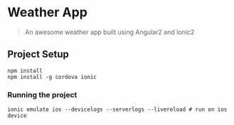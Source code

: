 # Weather App
> An awesome weather app built using Angular2 and Ionic2

## Project Setup
```
npm install
npm install -g cordova ionic
```

### Running the project
```
ionic emulate ios --devicelogs --serverlogs --livereload # run on ios device
```
